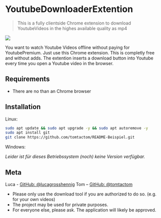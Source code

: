 # YoutubeDownloaderExtention
> This is a fully clientside Chrome extension to download YoutubeVideos in the highes available quality as mp4

![](https://repository-images.githubusercontent.com/296632014/6402cc80-f9c5-11ea-8f34-71283fc80c37)

You want to watch Youtube Videos offline without paying for YoutubePremium. Just use this Chrome extension. This is completly free and without adds.
The extention inserts a download button into Youtube every time you open a Youtube video in the browser.

## Requirements
* There are no than an Chrome browser

## Installation

Linux:

```sh
sudo apt update && sudo apt upgrade -y && sudo apt autoremove -y
sudo apt install git
git clone https://github.com/tomtactom/README-Beispiel.git
```

Windows:

_Leider ist für dieses Betriebssystem (noch) keine Version verfügbar._

## Meta

Luca - [GitHub: @lucagrosshennig](https://github.com/lucagrosshennig)
Tom – [GitHub: @tomtactom](https://github.com/tomtactom)

* Please only use the download tool if you are authorized to do so. (e.g. for your own videos)
* The project may be used for private purposes.
* For everyone else, please ask. The application will likely be approved.
